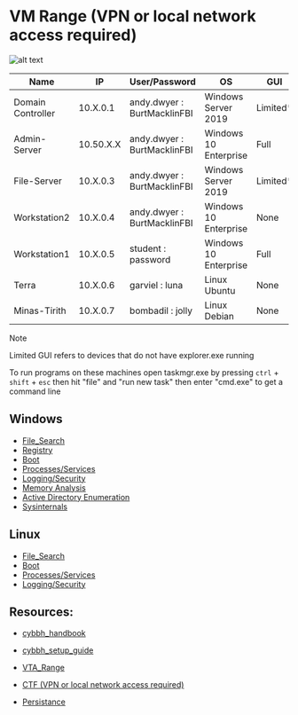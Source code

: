 # VM Range (VPN or local network access required)
![alt text](https://git.cybbh.space/os/public/-/raw/master/images/Range_Diagram3.PNG)



| Name | IP | User/Password | OS | GUI | Networking |
| - | - | - | - | - | - |
| Domain Controller | 10.X.0.1 | andy.dwyer : BurtMacklinFBI | Windows Server 2019 | Limited* | N |
| Admin-Server | 10.50.X.X | andy.dwyer : BurtMacklinFBI | Windows 10 Enterprise | Full | Y |
| File-Server | 10.X.0.3 | andy.dwyer : BurtMacklinFBI | Windows Server 2019 | Limited* | N |
| Workstation2 | 10.X.0.4 | andy.dwyer : BurtMacklinFBI | Windows 10 Enterprise | None | N |
| Workstation1 | 10.X.0.5 | student : password | Windows 10 Enterprise | Full | Y |
| Terra | 10.X.0.6 | garviel : luna | Linux Ubuntu | None | Y |
| Minas-Tirith | 10.X.0.7 | bombadil : jolly | Linux Debian | None | Y |

> [!NOTE]
> Limited GUI refers to devices that do not have explorer.exe running
> 
> To run programs on these machines open taskmgr.exe by pressing `ctrl` + `shift` + `esc` then hit "file" and "run new task" then enter "cmd.exe" to get a command line

## Windows 
  - [File_Search](Windows/File_Search.md)
  - [Registry](Windows/Registry.md)
  - [Boot](Windows/Boot.md)
  - [Processes/Services](Windows/Processes_and_Services.md)
  - [Logging/Security](Windows/Logging_and_Security.md)
  - [Memory Analysis](Windows/Memory_Analysis.md)
  - [Active Directory Enumeration](Windows/Active_Directory.md)
  - [Sysinternals](Windows/Sysinternals.md)

## Linux
  - [File_Search](Linux/File_Search.md)
  - [Boot](Linux/Boot.md)
  - [Processes/Services](Linux/Processes_and_Services.md)
  - [Logging/Security](Linux/Logging_and_Security.md)

## Resources:
- [cybbh_handbook](https://os.cybbh.io/public/os/latest/index.html)
- [cybbh_setup_guide](https://cctc.cybbh.io/students/students/latest/Day_0_Setup.html)
- [VTA_Range](https://vta.cybbh.space/)
- [CTF (VPN or local network access required)](http://10.50.22.197:8000)


- [Persistance](Persistance.md)

